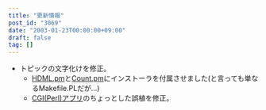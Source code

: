 ```yaml
---
title: "更新情報"
post_id: "3069"
date: "2003-01-23T00:00:00+09:00"
draft: false
tag: []
---
```



* トピックの文字化けを修正。
  * [HDML.pm](/hdml)と[Count.pm](/count)にインストーラを付属させました(と言っても単なるMakefile.PLだが…)
  * [CGI(Perl)アプリ](/category/products/apps)のちょっとした誤植を修正。
